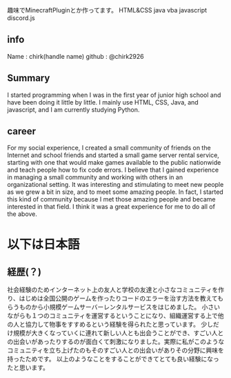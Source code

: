 趣味でMinecraftPluginとか作ってます。
HTML&CSS java vba javascript discord.js

## info
Name : chirk(handle name)
github : @chirk2926

## Summary
I started programming when I was in the first year of junior high school and have been doing it little by little.
I mainly use HTML, CSS, Java, and javascript, and I am currently studying Python.

## career
For my social experience, I created a small community of friends on the Internet and school friends and started a small game server rental service, starting with one that would make games available to the public nationwide and teach people how to fix code errors.
I believe that I gained experience in managing a small community and working with others in an organizational setting.
It was interesting and stimulating to meet new people as we grew a bit in size, and to meet some amazing people. In fact, I started this kind of community because I met those amazing people and became interested in that field.
I think it was a great experience for me to do all of the above.

# 以下は日本語

## 経歴(？)
社会経験のためインターネット上の友人と学校の友達と小さなコミュニティを作り、はじめは全国公開のゲームを作ったりコードのエラーを治す方法を教えてもらうものから小規模ゲームサーバーレンタルサービスをはじめました。
小さいながらも１つのコミュニティを運営するということになり、組織運営する上で他の人と協力して物事をすすめるという経験を得られたと思っています。
少しだけ規模が大きくなっていくに連れて新しい人とも出会うことができ、すごい人との出会いがあったりするのが面白くて刺激になりました。実際に私がこのようなコミュニティを立ち上げたのもそのすごい人との出会いがありその分野に興味を持ったためです。
以上のようなことをすることができてとても良い経験になったと思います。
